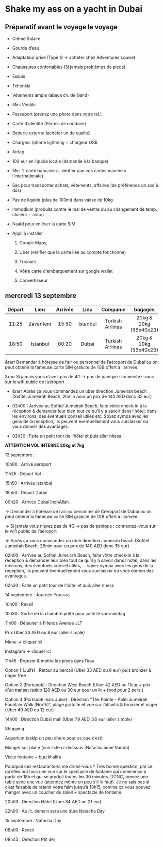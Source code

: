# Shake my ass on a yacht in Dubai

## Préparatif avant le voyage le voyage

* Crème Solaire 

* Gourde d’eau 

* Adaptateur prise (Type G -> acheter chez Adventures Louise) 

* Chaussures confortables (Si jamais problèmes de pieds) 

* Essuis 

* Tchenkla 

* Vêtements ample (abaya ch. de Gand)  

* Mini Ventilo 

* Passeport (prenez une photo dans votre tel.) 

* Carte d’identité (Permis de conduire) 

* Batterie externe (achèter un de qualité) 

* Chargeur Iphone lightning + chargeur USB 

* Airtag 

* 100 eur en liquide locale (demande à la banque) 

* Min. 2 carte bancaire (+ vérifier que vos cartes marche à l’internationale) 

* Sac pour transporter achats, vêtements, affaires (de préférence un sac à dos) 

* Pas de liquide (plus de 100ml) dans valise de 10kg 

* Immodium (produits contre le mal de ventre du au changement de temp. chaleur + airco) 

* Naald pour enlèver la carte SIM 

* Appli à installer  

    1) Google Maps,  

    2) Uber (vérifier que la carte liée au compte fonctionne) 

    3) Tricount 

    4) Vôtre carte d'embarquement sur google wallet 

    5) Convertisseur 

## mercredi 13 septembre

  | Départ    | Lieu                      |   Arrivée     | Lieu          |     Companie     | bagages               |
  | :-------: | :-----------------------: | :-----------: | :-----------: | :--------------: | :-------------------: |
  | 11:25     | Zaventem                  | 15:50         | Istanbul      | Turkish Airlines | 20kg & 10kg (55x40x23)|
  | 18:50     | Istanbul                  | 00:20         | Dubaï         | Turkish Airlines | 20kg & 10kg (55x40x23)|

  &rarr Demander à hôtesse de l’air ou personnel de l’aéroport de Dubaï ou on peut obtenir la fameuse carte SIM gratuite de 1GB offert à l’arrivée.

  &rarr Si jamais vous n’avez pas de 4G -> pas de panique : connectez-vous sur le wifi public de l’aéroport 

  * &rarr Après ça vous commandez un uber direction Jumeirah beach (Sofitel Jumeirah Beach, 26min pour un prix de 140 AED donc 35 eur) 

  * 02h00 : Arrivée au Sofitel Jumeirah Beach, faite vôtre check-in à la réception & demander leur bien tout ce qu’il y a savoir dans l’hôtel, dans les environs, des éventuels conseil utiles etc. Soyez sympa avec les gens de la réception, ils peuvent éventuellement vous surclasser ou vous donner des avantages. 

  * 02h30 : Faite un petit tour de l’hôtel et puis aller nhess  



  **ATTENTION VOL INTERNE 20kg et 7kg**


13 septembre :  

 

10h00 : Arrivé aéroport 

11h25 : Départ Vol 

15h50 : Arrivée Istanbul 

18h50 : Départ Dubaï 

00h20 : Arrivée Dubaï InchAllah 

-> Demander à hôtesse de l’air ou personnel de l’aéroport de Dubaï ou on peut obtenir la fameuse carte SIM gratuite de 1GB offert à l’arrivée.  

-> Si jamais vous n’avez pas de 4G -> pas de panique : connectez-vous sur le wifi public de l’aéroport 

=> Après ça vous commandez un uber direction Jumeirah beach (Sofitel Jumeirah Beach, 26min pour un prix de 140 AED donc 35 eur) 

02h00 : Arrivée au Sofitel Jumeirah Beach, faite vôtre check-in à la réception & demander leur bien tout ce qu’il y a savoir dans l’hôtel, dans les environs, des éventuels conseil utiles, … soyez sympa avec les gens de la réception, ils peuvent éventuellement vous surclasser ou vous donner des avantages. 

02h30 : Faite un petit tour de l’hôtel et puis aller nhess  

 

14 septembre : Journée Youssra 

 

10h00 : Réveil 

10h30 : Sortie de la chambre prête pour juste le voormiddag 

11h00 : Déjeuner à Friends Avenue JLT  

Prix Uber 33 AED ou 8 eur (aller simple) 

Menu -> cliquer ici 

Instagram -> cliquer ici 

11h45 : Bronzer & mettre les pieds dans l’eau  

Option 1 (Juifs) : Retour au bercail (Uber 33 AED ou 8 eur) puis bronzer & nager free 

Option 2 (Portapoti) : Direction West Beach (Uber 42 AED ou 11eur + prix d’un transat (askip 120 AED ou 30 eur pour un lit + food pour 2 pers.) 

Option 3 (Portapoti mais Juive) : Direction “The Pointe - Palm Jumeirah Fountain Walk (North)”, plage gratuite et vue sur l’atlantis & bronzer et nager (Uber 49 AED ou 12 eur) 

 

 

14h00 : Direction Dubaï mall (Uber 79 AED, 20 eur (aller simple)  

Shopping 

Aquarium (askip un peu chère pour ce que c’est) 

Manger sur place (voir liste ci-dessous (Natacha aime Nando) 

Visite fontaine + burj khalifa 

 

 

Pourquoi ces restaurants-là me diriez-vous ? Très bonne question, par ce qu’elles ont tous une vue sur le spectacle de fontaine qui commence à partir de 18h et qui se produit toutes les 30 minutes. DONC, prenez une table avec une vue (attendez même un peu s'il le faut). Je ne sais pas si c’est faisable de retenir votre faim jusqu’à 18h15, comme ça vous pouvez manger avec un coucher du soleil + spectacle de fontaine.  

20h00 : Direction Hôtel (Uber 84 AED où 21 eur) 

22h00 : Au lit, demain sera une dure Natacha Day 

 

15 septembre : Natacha Day 

08h00 : Réveil 

08h45 : Direction Ptit déj